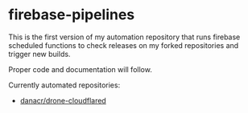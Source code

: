 # firebase-pipelines

This is the first version of my automation repository that runs firebase scheduled functions to check releases on my forked repositories and trigger new builds.

Proper code and documentation will follow.

Currently automated repositories:

* [danacr/drone-cloudflared](https://github.com/danacr/drone-cloudflared)
